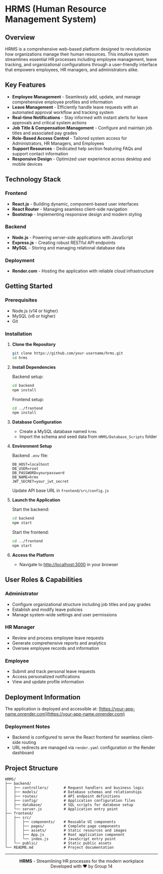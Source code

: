 # HRMS (Human Resource Management System)

<!-- ![HRMS Banner](https://via.placeholder.com/800x200?text=HRMS+Platform) -->

## Overview

HRMS is a comprehensive web-based platform designed to revolutionize how organizations manage their human resources. This intuitive system streamlines essential HR processes including employee management, leave tracking, and organizational configurations through a user-friendly interface that empowers employees, HR managers, and administrators alike.

## Key Features

- **Employee Management** - Seamlessly add, update, and manage comprehensive employee profiles and information
- **Leave Management** - Efficiently handle leave requests with an automated approval workflow and tracking system
- **Real-time Notifications** - Stay informed with instant alerts for leave approvals and critical system actions
- **Job Title & Compensation Management** - Configure and maintain job titles and associated pay grades
- **Role-Based Access Control** - Tailored system access for Administrators, HR Managers, and Employees
- **Support Resources** - Dedicated help section featuring FAQs and support contact information
- **Responsive Design** - Optimized user experience across desktop and mobile devices

## Technology Stack

### Frontend
- **React.js** - Building dynamic, component-based user interfaces
- **React Router** - Managing seamless client-side navigation
- **Bootstrap** - Implementing responsive design and modern styling

### Backend
- **Node.js** - Powering server-side applications with JavaScript
- **Express.js** - Creating robust RESTful API endpoints
- **MySQL** - Storing and managing relational database data

### Deployment
- **Render.com** - Hosting the application with reliable cloud infrastructure

## Getting Started

### Prerequisites
- Node.js (v14 or higher)
- MySQL (v8 or higher)
- Git

### Installation

1. **Clone the Repository**
   ```bash
   git clone https://github.com/your-username/hrms.git
   cd hrms
   ```

2. **Install Dependencies**

   Backend setup:
   ```bash
   cd backend
   npm install
   ```

   Frontend setup:
   ```bash
   cd ../frontend
   npm install
   ```

3. **Database Configuration**
   - Create a MySQL database named `hrms`
   - Import the schema and seed data from `HRMS/Database_Scripts` folder

4. **Environment Setup**

   Backend `.env` file:
   ```env
   DB_HOST=localhost
   DB_USER=root
   DB_PASSWORD=yourpassword
   DB_NAME=hrms
   JWT_SECRET=your_jwt_secret
   ```

   Update API base URL in `frontend/src/config.js`

5. **Launch the Application**

   Start the backend:
   ```bash
   cd backend
   npm start
   ```

   Start the frontend:
   ```bash
   cd ../frontend
   npm start
   ```

6. **Access the Platform**
   - Navigate to [http://localhost:3000](http://localhost:3000) in your browser

## User Roles & Capabilities

### Administrator
- Configure organizational structure including job titles and pay grades
- Establish and modify leave policies
- Manage system-wide settings and user permissions

### HR Manager
- Review and process employee leave requests
- Generate comprehensive reports and analytics
- Oversee employee records and information

### Employee
- Submit and track personal leave requests
- Access personalized notifications
- View and update profile information

## Deployment Information

The application is deployed and accessible at:
[https://your-app-name.onrender.com](https://your-app-name.onrender.com)

### Deployment Notes
- Backend is configured to serve the React frontend for seamless client-side routing
- URL redirects are managed via `render.yaml` configuration or the Render dashboard

## Project Structure

```
HRMS/
├── backend/
│   ├── controllers/       # Request handlers and business logic
│   ├── models/            # Database schemas and relationships
│   ├── routes/            # API endpoint definitions
│   ├── config/            # Application configuration files
│   ├── database/          # SQL scripts for database setup
│   └── server.js          # Application entry point
├── frontend/
│   ├── src/
│   │   ├── components/    # Reusable UI components
│   │   ├── pages/         # Complete page components
│   │   ├── assets/        # Static resources and images
│   │   ├── App.js         # Root application component
│   │   └── index.js       # JavaScript entry point
│   └── public/            # Static public assets
└── README.md              # Project documentation
```

<!-- ## Contributing

We welcome contributions to enhance the HRMS platform! Please follow these steps:

1. Fork the repository
2. Create a feature branch:
   ```bash
   git checkout -b feature/your-feature-name
   ```
3. Commit your changes:
   ```bash
   git commit -m "Add: detailed description of your changes"
   ```
4. Push to your branch:
   ```bash
   git push origin feature/your-feature-name
   ```
5. Submit a pull request -->

<!-- ## License

This project is licensed under the MIT License - see the [LICENSE](LICENSE) file for complete details. -->

---

<p align="center">
  <strong>HRMS</strong> - Streamlining HR processes for the modern workplace<br>
  Developed with ❤️ by Group 14
</p>